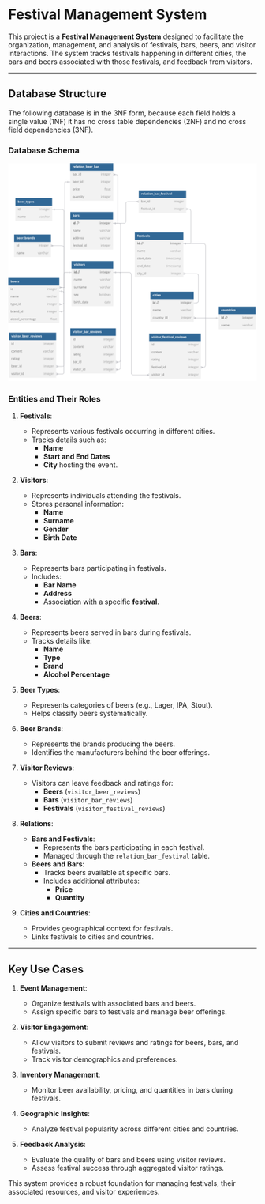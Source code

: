 # Festival Management System

This project is a **Festival Management System** designed to facilitate the organization, management, and analysis of festivals, bars, beers, and visitor interactions. The system tracks festivals happening in different cities, the bars and beers associated with those festivals, and feedback from visitors.

---

## Database Structure

The following database is in the 3NF form, because each field holds a single value (1NF) it has no cross table dependencies (2NF) and no cross field dependencies (3NF).

### Database Schema

<img src="./database-schema.svg">

### Entities and Their Roles

1. **Festivals**:
   - Represents various festivals occurring in different cities.
   - Tracks details such as:
     - **Name**
     - **Start and End Dates**
     - **City** hosting the event.

2. **Visitors**:
   - Represents individuals attending the festivals.
   - Stores personal information:
     - **Name**
     - **Surname**
     - **Gender**
     - **Birth Date**

3. **Bars**:
   - Represents bars participating in festivals.
   - Includes:
     - **Bar Name**
     - **Address**
     - Association with a specific **festival**.

4. **Beers**:
   - Represents beers served in bars during festivals.
   - Tracks details like:
     - **Name**
     - **Type**
     - **Brand**
     - **Alcohol Percentage**

5. **Beer Types**:
   - Represents categories of beers (e.g., Lager, IPA, Stout).
   - Helps classify beers systematically.

6. **Beer Brands**:
   - Represents the brands producing the beers.
   - Identifies the manufacturers behind the beer offerings.

7. **Visitor Reviews**:
   - Visitors can leave feedback and ratings for:
     - **Beers** (`visitor_beer_reviews`)
     - **Bars** (`visitor_bar_reviews`)
     - **Festivals** (`visitor_festival_reviews`)

8. **Relations**:
   - **Bars and Festivals**:
     - Represents the bars participating in each festival.
     - Managed through the `relation_bar_festival` table.
   - **Beers and Bars**:
     - Tracks beers available at specific bars.
     - Includes additional attributes:
       - **Price**
       - **Quantity**

9. **Cities and Countries**:
   - Provides geographical context for festivals.
   - Links festivals to cities and countries.

---

## Key Use Cases

1. **Event Management**:
   - Organize festivals with associated bars and beers.
   - Assign specific bars to festivals and manage beer offerings.

2. **Visitor Engagement**:
   - Allow visitors to submit reviews and ratings for beers, bars, and festivals.
   - Track visitor demographics and preferences.

3. **Inventory Management**:
   - Monitor beer availability, pricing, and quantities in bars during festivals.

4. **Geographic Insights**:
   - Analyze festival popularity across different cities and countries.

5. **Feedback Analysis**:
   - Evaluate the quality of bars and beers using visitor reviews.
   - Assess festival success through aggregated visitor ratings.

This system provides a robust foundation for managing festivals, their associated resources, and visitor experiences.
